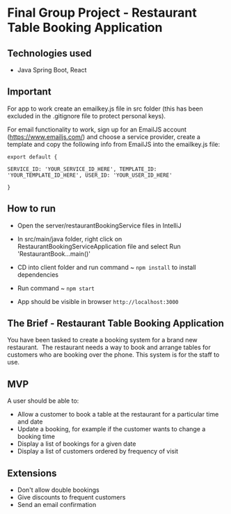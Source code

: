 # Final Group Project - Restaurant Table Booking Application

## Technologies used
- Java Spring Boot, React

## Important
For app to work create an emailkey.js file in src folder (this has been excluded in the .gitignore file to protect personal keys).  

For email functionality to work, sign up for an EmailJS account (https://www.emailjs.com/) and choose a service provider, create a template and copy the following info from EmailJS into the emailkey.js file:

`export default {`

`SERVICE_ID: 'YOUR_SERVICE_ID_HERE', TEMPLATE_ID: 'YOUR_TEMPLATE_ID_HERE', USER_ID: 'YOUR_USER_ID_HERE'`

 `}`

## How to run
- Open the server/restaurantBookingService files in IntelliJ
- In src/main/java folder, right click on RestaurantBookingServiceApplication file and select Run 'RestaurantBook...main()'



- CD into client folder and run command ~ `npm install` to install dependencies
- Run command ~ `npm start`
- App should be visible in browser `http://localhost:3000`

## The Brief - Restaurant Table Booking Application

You have been tasked to create a booking system for a brand new restaurant.  The restaurant needs a way to book and arrange tables for customers who are booking over the phone. This system is for the staff to use.

## MVP

A user should be able to:

- Allow a customer to book a table at the restaurant for a particular time and date
- Update a booking, for example if the customer wants to change a booking time
- Display a list of bookings for a given date
- Display a list of customers ordered by frequency of visit

## Extensions

- Don't allow double bookings
- Give discounts to frequent customers
- Send an email confirmation
